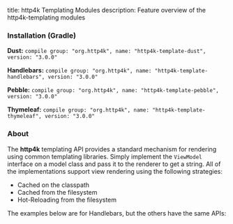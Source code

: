 title: http4k Templating Modules
description: Feature overview of the http4k-templating modules

### Installation (Gradle)
**Dust:** ```compile group: "org.http4k", name: "http4k-template-dust", version: "3.0.0"```

**Handlebars:** ```compile group: "org.http4k", name: "http4k-template-handlebars", version: "3.0.0"```

**Pebble:** ```compile group: "org.http4k", name: "http4k-template-pebble", version: "3.0.0"```

**Thymeleaf:** ```compile group: "org.http4k", name: "http4k-template-thymeleaf", version: "3.0.0"```

### About
The **http4k** templating API provides a standard mechanism for rendering using common templating libraries. Simply implement the `ViewModel` interface on a model class and pass it to the renderer to get a string. All of the implementations support view rendering using the following strategies:

* Cached on the classpath
* Cached from the filesystem
* Hot-Reloading from the filesystem

The examples below are for Handlebars, but the others have the same APIs:
<script src="https://gist-it.appspot.com/https://github.com/http4k/http4k/blob/master/src/docs/guide/modules/templating/example.kt"></script>
